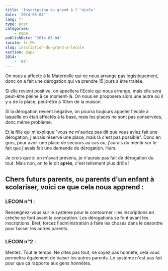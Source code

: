 ```yaml
---
title: 'Inscription du grand à l''école'
date: '2014-03-04'
lang: fr
type: post
categories:
    - papa
publishDate: '2014-03-04'
locale: fr_FR
slug: inscription-du-grand-a-lecole
section: papa
2014:
    - '03'
---
```


On nous a affecté à la Maternelle qui ne nous arrange pas logistiquement, donc on a fait une dérogation qui va prendre 15 jours à être traitée.

Si elle revient positive, on appellera l'Ecole qui nous arrange, mais elle sera peut-être pleine à ce moment-là. On nous en proposera alors une autre où il y a de la place, peut-être à 10km de la maison.

Si la dérogation revient négative, on pourra toujours appeler l'école à laquelle on était affectés à la base, mais les places ne sont pas conservées, donc même problème.

Et la fille qui m'explique "vous ne m'auriez pas dit que vous aviez fait une dérogation, j'aurais réservé une place, mais là c'est pas possible". Donc en gros, pour avoir une place de secours au cas où, j'aurais du mentir sur le fait que j'avais fait une demande de dérogation. Hum.

Je crois que si on m'avait prévenu, je n'aurais pas fait de dérogation du tout. Mais non, on te le dit **après**, c'est tellement plus drôle !

## Chers futurs parents, ou parents d'un enfant à scolariser, voici ce que cela nous apprend :

### LECON n°1 :

Renseignez-vous sur le système pour le contourner : les inscriptions en crèche se font avant la conception. Les dérogations se font avant les inscriptions. Bref, forcez l'administration à faire les choses dans le désordre pour baiser les autres parents.

### LECON n°2 :

Mentez. Tout le temps. Ne dites pas tout, ne soyez pas honnête, cela vous permettra également de baiser les autres parents. Le système n'est pas fait pour que ça rapporte aux gens honnêtes.
